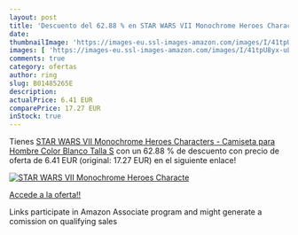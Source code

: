 ```yaml
---
layout: post
title: 'Descuento del 62.88 % en STAR WARS VII Monochrome Heroes Characte'
date: 
thumbnailImage: 'https://images-eu.ssl-images-amazon.com/images/I/41tpU8yx-uL._SL200_.jpg'
images: [ 'https://images-eu.ssl-images-amazon.com/images/I/41tpU8yx-uL._SL200_.jpg' ]
comments: true
category: ofertas
author: ring
slug: B01485265E
description:
actualPrice: 6.41 EUR
comparePrice: 17.27 EUR
inStock: true
---
```


Tienes [STAR WARS VII Monochrome Heroes Characters - Camiseta para Hombre  Color Blanco  Talla S](https://www.amazon.es/dp/B01485265E/?tag=tolees-21) con un 62.88 % de descuento con precio de oferta de 6.41 EUR (original: 17.27 EUR) en el siguiente enlace!

[![STAR WARS VII Monochrome Heroes Characte](https://images-eu.ssl-images-amazon.com/images/I/41tpU8yx-uL._SL200_.jpg)](https://www.amazon.es/dp/B01485265E/?tag=tolees-21)

[Accede a la oferta!!](https://www.amazon.es/dp/B01485265E/?tag=tolees-21)

Links participate in Amazon Associate program and might generate a comission on qualifying sales


